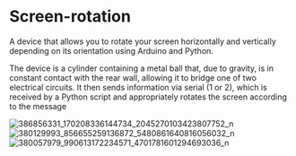 # Screen-rotation
A device that allows you to rotate your screen horizontally and vertically depending on its orientation using Arduino and Python.

The device is a cylinder containing a metal ball that, due to gravity, is in constant contact with the rear wall, allowing it to bridge one of two electrical circuits. It then sends information via serial (1 or 2), which is received by a Python script and appropriately rotates the screen according to the message

![386856331_170208336144734_2045270103423807752_n](https://github.com/Progson/screen-rotation/assets/47703073/bea87880-40d4-42a3-a924-f062151163f3)
![380129993_856655259136872_5480861640816056032_n](https://github.com/Progson/screen-rotation/assets/47703073/67f28788-f62f-4d83-ab43-894c3f4054f2)
![380057979_990613172234571_4701781601294693036_n](https://github.com/Progson/screen-rotation/assets/47703073/3affb414-0945-4c6a-ae3f-82d72366e097)
